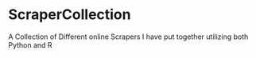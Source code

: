 # ScraperCollection
A Collection of Different online Scrapers I have put together utilizing both Python and R
